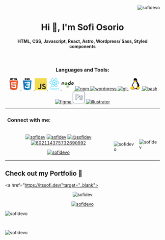 

<p align="right"> <img src="https://komarev.com/ghpvc/?username=sofidevo&label=Profile%20views&color=0e75b6&style=flat" alt="sofidevo" /></p>
<h1 align="center">Hi 💛, I'm Sofi Osorio</h1>
<h4 align="center">HTML, CSS, Javascript, React, Astro, Wordpress/ Sass, Styled components</h3>
  <br>

  <h3 align="center">Languages and Tools:</h3>
<p align="center"> <a href="https://www.w3.org/html/" target="_blank" rel="noreferrer"> <img src="https://raw.githubusercontent.com/devicons/devicon/master/icons/html5/html5-original-wordmark.svg" alt="html5" width="40" height="40"/> </a> <a href="https://www.w3schools.com/css/" target="_blank" rel="noreferrer"> <img src="https://raw.githubusercontent.com/devicons/devicon/master/icons/css3/css3-original-wordmark.svg" alt="css3" width="40" height="40"/> </a>  <a href="https://developer.mozilla.org/en-US/docs/Web/JavaScript" target="_blank" rel="noreferrer"> <img src="https://raw.githubusercontent.com/devicons/devicon/master/icons/javascript/javascript-original.svg" alt="javascript" width="40" height="40"/> </a>  <a href="https://reactjs.org/" target="_blank" rel="noreferrer"> <img src="https://raw.githubusercontent.com/devicons/devicon/master/icons/react/react-original-wordmark.svg" alt="react" width="40" height="40"/> </a> <a href="https://nodejs.org" target="_blank" rel="noreferrer"> <img src="https://raw.githubusercontent.com/devicons/devicon/master/icons/nodejs/nodejs-original-wordmark.svg" alt="nodejs" width="40" height="40"/> </a> <a href="https://www.npmjs.com/~sofidevo" target="_blank" rel="noreferrer"> <img src="https://cdn.freebiesupply.com/logos/thumbs/2x/npm-logo.png" alt="npm" width="40" height="40"/> </a><a href="https://developer.wordpress.org/" target="_blank" rel="noreferrer"> <img src="https://upload.wikimedia.org/wikipedia/commons/9/93/Wordpress_Blue_logo.png" alt="wordpress" width="40" height="40"/> </a><a href="https://git-scm.com/" target="_blank" rel="noreferrer"> <img src="https://www.vectorlogo.zone/logos/git-scm/git-scm-icon.svg" alt="git" width="40" height="40"/> </a>   <a href="https://www.linux.org/" target="_blank" rel="noreferrer"> <img src="https://raw.githubusercontent.com/devicons/devicon/master/icons/linux/linux-original.svg" alt="linux" width="40" height="40"/> </a>  <a href="https://www.gnu.org/software/bash/" target="_blank" rel="noreferrer"> <img src="https://www.vectorlogo.zone/logos/gnu_bash/gnu_bash-icon.svg" alt="bash" width="40" height="40"/> </a><a href="https://www.figma.com/" target="_blank" rel="noreferrer"> <img src="https://www.vectorlogo.zone/logos/figma/figma-icon.svg" alt="figma" width="40" height="40"/> </a>  <a href="https://www.photoshop.com/en" target="_blank" rel="noreferrer"> <img src="https://raw.githubusercontent.com/devicons/devicon/master/icons/photoshop/photoshop-line.svg" alt="photoshop" width="40" height="40"/> </a><a href="https://www.adobe.com/in/products/illustrator.html" target="_blank" rel="noreferrer"> <img src="https://www.vectorlogo.zone/logos/adobe_illustrator/adobe_illustrator-icon.svg" alt="illustrator" width="40" height="40"/> </a></p>
<table align="center" >
 <tr>
  <th>
   <h3 align="left">Connect with me:</h3>
  </th>
  <th></th>
 </tr>
 <tr>
  <td>
   <p align="center">
<a href="https://codepen.io/sofidev" target="blank"><img align="center" src="https://raw.githubusercontent.com/rahuldkjain/github-profile-readme-generator/master/src/images/icons/Social/codepen.svg" alt="sofidev" height="30" width="40" /></a>
<a href="https://linkedin.com/in/sofidev" target="blank"><img align="center" src="https://raw.githubusercontent.com/rahuldkjain/github-profile-readme-generator/master/src/images/icons/Social/linked-in-alt.svg" alt="sofidev" height="30" width="40" /></a>
<a href="https://www.youtube.com/c/@sofidev" target="blank"><img align="center" src="https://raw.githubusercontent.com/rahuldkjain/github-profile-readme-generator/master/src/images/icons/Social/youtube.svg" alt="@sofidev" height="30" width="40" /></a>
<a href="https://discord.gg/802114375732690992" target="blank"><img align="center" src="https://raw.githubusercontent.com/rahuldkjain/github-profile-readme-generator/master/src/images/icons/Social/discord.svg" alt="802114375732690992" height="30" width="40" /></a>
</p>
<p align="center"> <a href="https://twitter.com/itssofidev" target="_blank"><img src="https://img.shields.io/twitter/follow/sofidevo?logo=twitter&style=for-the-badge" alt="sofidevo" /></a> </p>
  </td>
  <td>
    <p><img align="left" src="https://github-readme-stats.vercel.app/api/top-langs?username=sofidevo&show_icons=true&locale=en&layout=compact" alt="sofidevo" /></p>
  </td>

  <td>
   <p align="rigth">
  <img align="rigth" width="250" src="https://github.com/SofiDevO/SofiDevO/assets/102200061/a2ccaae1-3a70-4788-ad54-8f6cb6e3e169" alt="sofidev" />
</p>
  </td>
 </tr>
</table>

  ## Check out my Portfolio 🚀


<a href="https://itssofi.dev/"target="_blank">
  <p align="center">
<img align="rigth" width="900" src="https://github.com/SofiDevO/SofiDevO/assets/102200061/1324e204-f6a5-4bbf-9ced-3531eb418c18" alt="sofidev" />
  </p>
</a>

<p align="center"> <a href="https://github.com/ryo-ma/github-profile-trophy"><img src="https://github-profile-trophy.vercel.app/?username=sofidevo" alt="sofidevo" /></a> </p>



<p>&nbsp;<img align="left" margin-rigth= "9px" src="https://github-readme-stats.vercel.app/api?username=sofidevo&show_icons=true&locale=en" alt="sofidevo" /></p>
<br>
  <p><img align="left" src="https://github-readme-stats.vercel.app/api/top-langs?username=sofidevo&show_icons=true&locale=en&layout=compact" alt="sofidevo" /></p>
